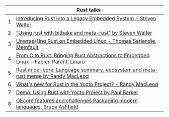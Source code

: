|   | Rust talks                                                                                                     |
| --| ---------------------------------------------------------------------------------------------------------------|
| 1 | [Introducing Rust into a Legacy Embedded System - Steven Walter](https://www.youtube.com/watch?v=EoV94cg_Tug) |
| 2 | [“Using rust with bitbake and meta-rust” by Steven Walter](https://www.youtube.com/watch?v=xzM2GPLNvio) |
| 3 | [Unwrap()Ing Rust on Embedded Linux - Thomas Sarlandie, Memfault](https://www.youtube.com/watch?v=XcUmGuGEPYU) |
| 4 | [From C to Rust: Bringing Rust Abstractions to Embedded Linux - Fabien Parent, Linaro](https://www.youtube.com/watch?v=hmQr4fq6sH0) |
| 5 | [Rust in oe-core: Language summary, ecosystem and meta-rust merge by Randy MacLeod](https://www.youtube.com/watch?v=N2wcmKArNhw) |
| 6 | [What's new for Rust in the Yocto Project? - Randy MacLeod](https://www.youtube.com/watch?v=7uCzL2ZwRMU) |
| 7 | [Demo: Using Rust with Yocto Project by Paul Barker](https://www.youtube.com/watch?v=aPsMuSU-Btw) |
| 8 | [OEcore features and challenges Packaging modern languages, Bruce Ashfield](https://www.youtube.com/watch?v=zMVhfq5fpkw) |
